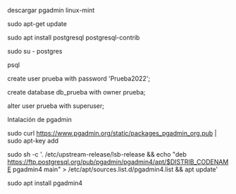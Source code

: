 descargar pgadmin linux-mint

sudo apt-get update

sudo apt install postgresql postgresql-contrib

sudo su - postgres

psql

create user prueba with password 'Prueba2022';

create database db_prueba with owner prueba;

alter user prueba with superuser;

Intalación de pgadmin

sudo curl https://www.pgadmin.org/static/packages_pgadmin_org.pub | sudo apt-key add

sudo sh -c '. /etc/upstream-release/lsb-release && echo "deb https://ftp.postgresql.org/pub/pgadmin/pgadmin4/apt/$DISTRIB_CODENAME pgadmin4 main" > /etc/apt/sources.list.d/pgadmin4.list && apt update'

sudo apt install pgadmin4
